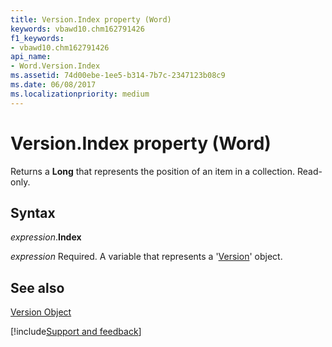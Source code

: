 ```yaml
---
title: Version.Index property (Word)
keywords: vbawd10.chm162791426
f1_keywords:
- vbawd10.chm162791426
api_name:
- Word.Version.Index
ms.assetid: 74d00ebe-1ee5-b314-7b7c-2347123b08c9
ms.date: 06/08/2017
ms.localizationpriority: medium
---
```



# Version.Index property (Word)

Returns a **Long** that represents the position of an item in a collection. Read-only.


## Syntax

_expression_.**Index**

_expression_ Required. A variable that represents a '[Version](Word.Version.md)' object.


## See also


[Version Object](Word.Version.md)

[!include[Support and feedback](~/includes/feedback-boilerplate.md)]